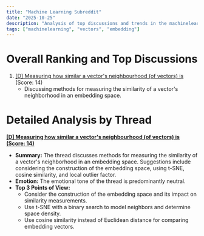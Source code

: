 ```yaml
---
title: "Machine Learning Subreddit"
date: "2025-10-25"
description: "Analysis of top discussions and trends in the machinelearning subreddit"
tags: ["machinelearning", "vectors", "embedding"]
---
```


# Overall Ranking and Top Discussions
1.  [[D] Measuring how similar a vector's neighbourhood (of vectors) is](https://www.reddit.com/r/MachineLearning/comments/1oftqd3/d_measuring_how_similar_a_vectors_neighbourhood/) (Score: 14)
    *   Discussing methods for measuring the similarity of a vector's neighborhood in an embedding space.

# Detailed Analysis by Thread
**[[D] Measuring how similar a vector's neighbourhood (of vectors) is (Score: 14)](https://www.reddit.com/r/MachineLearning/comments/1oftqd3/d_measuring_how_similar_a_vectors_neighbourhood/)**
*  **Summary:** The thread discusses methods for measuring the similarity of a vector's neighborhood in an embedding space. Suggestions include considering the construction of the embedding space, using t-SNE, cosine similarity, and local outlier factor.
*  **Emotion:** The emotional tone of the thread is predominantly neutral.
*  **Top 3 Points of View:**
    *   Consider the construction of the embedding space and its impact on similarity measurements.
    *   Use t-SNE with a binary search to model neighbors and determine space density.
    *   Use cosine similarity instead of Euclidean distance for comparing embedding vectors.
